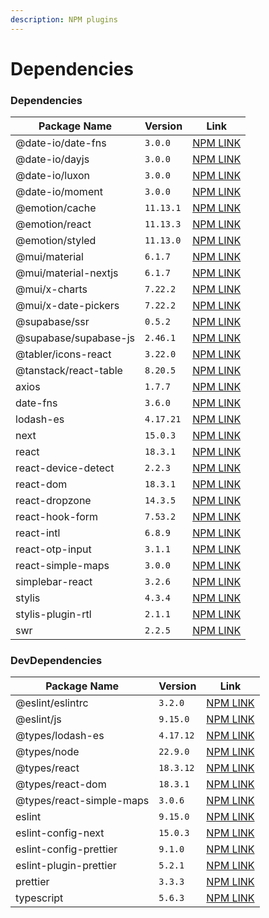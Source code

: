 ```yaml
---
description: NPM plugins
---
```


# Dependencies

### Dependencies

| Package Name          | Version   | Link                                                            |
| --------------------- | --------- | --------------------------------------------------------------- |
| @date-io/date-fns     | `3.0.0`   | [NPM LINK](https://www.npmjs.com/package/@date-io/date-fns)     |
| @date-io/dayjs        | `3.0.0`   | [NPM LINK](https://www.npmjs.com/package/@date-io/dayjs)        |
| @date-io/luxon        | `3.0.0`   | [NPM LINK](https://www.npmjs.com/package/@date-io/luxon)        |
| @date-io/moment       | `3.0.0`   | [NPM LINK](https://www.npmjs.com/package/@date-io/moment)       |
| @emotion/cache        | `11.13.1` | [NPM LINK](https://www.npmjs.com/package/@emotion/cache)        |
| @emotion/react        | `11.13.3` | [NPM LINK](https://www.npmjs.com/package/@emotion/react)        |
| @emotion/styled       | `11.13.0` | [NPM LINK](https://www.npmjs.com/package/@emotion/styled)       |
| @mui/material         | `6.1.7`   | [NPM LINK](https://www.npmjs.com/package/@mui/material)         |
| @mui/material-nextjs  | `6.1.7`   | [NPM LINK](https://www.npmjs.com/package/@mui/material-nextjs)  |
| @mui/x-charts         | `7.22.2`  | [NPM LINK](https://www.npmjs.com/package/@mui/x-charts)         |
| @mui/x-date-pickers   | `7.22.2`  | [NPM LINK](https://www.npmjs.com/package/@mui/x-date-pickers)   |
| @supabase/ssr         | `0.5.2`   | [NPM LINK](https://www.npmjs.com/package/@supabase/ssr)         |
| @supabase/supabase-js | `2.46.1`  | [NPM LINK](https://www.npmjs.com/package/@supabase/supabase-js) |
| @tabler/icons-react   | `3.22.0`  | [NPM LINK](https://www.npmjs.com/package/@tabler/icons-react)   |
| @tanstack/react-table | `8.20.5`  | [NPM LINK](https://www.npmjs.com/package/@tanstack/react-table) |
| axios                 | `1.7.7`   | [NPM LINK](https://www.npmjs.com/package/axios)                 |
| date-fns              | `3.6.0`   | [NPM LINK](https://www.npmjs.com/package/date-fns)              |
| lodash-es             | `4.17.21` | [NPM LINK](https://www.npmjs.com/package/lodash-es)             |
| next                  | `15.0.3`  | [NPM LINK](https://www.npmjs.com/package/next)                  |
| react                 | `18.3.1`  | [NPM LINK](https://www.npmjs.com/package/react)                 |
| react-device-detect   | `2.2.3`   | [NPM LINK](https://www.npmjs.com/package/react-device-detect)   |
| react-dom             | `18.3.1`  | [NPM LINK](https://www.npmjs.com/package/react-dom)             |
| react-dropzone        | `14.3.5`  | [NPM LINK](https://www.npmjs.com/package/react-dropzone)        |
| react-hook-form       | `7.53.2`  | [NPM LINK](https://www.npmjs.com/package/react-hook-form)       |
| react-intl            | `6.8.9`   | [NPM LINK](https://www.npmjs.com/package/react-intl)            |
| react-otp-input       | `3.1.1`   | [NPM LINK](https://www.npmjs.com/package/react-otp-input)       |
| react-simple-maps     | `3.0.0`   | [NPM LINK](https://www.npmjs.com/package/react-simple-maps)     |
| simplebar-react       | `3.2.6`   | [NPM LINK](https://www.npmjs.com/package/simplebar-react)       |
| stylis                | `4.3.4`   | [NPM LINK](https://www.npmjs.com/package/stylis)                |
| stylis-plugin-rtl     | `2.1.1`   | [NPM LINK](https://www.npmjs.com/package/stylis-plugin-rtl)     |
| swr                   | `2.2.5`   | [NPM LINK](https://www.npmjs.com/package/swr)                   |



### DevDependencies

| Package Name             | Version   | Link                                                                     |
| ------------------------ | --------- | ------------------------------------------------------------------------ |
| @eslint/eslintrc         | `3.2.0`   | [NPM LINK](https://www.npmjs.com/package/@eslint/eslintrc)               |
| @eslint/js               | `9.15.0`  | [NPM LINK](https://www.npmjs.com/package/@eslint/js)                     |
| @types/lodash-es         | `4.17.12` | [NPM LINK](https://www.npmjs.com/package/@types/lodash-es)               |
| @types/node              | `22.9.0`  | [NPM LINK](https://www.npmjs.com/package/@types/node)                    |
| @types/react             | `18.3.12` | [NPM LINK](https://www.npmjs.com/package/@types/react)                   |
| @types/react-dom         | `18.3.1`  | [NPM LINK](https://www.npmjs.com/package/@types/react-dom)               |
| @types/react-simple-maps | `3.0.6`   | [NPM LINK](https://www.npmjs.com/package/@types/react-simple-maps)       |
| eslint                   | `9.15.0`  | [NPM LINK](https://www.npmjs.com/package/eslint)                         |
| eslint-config-next       | `15.0.3`  | [NPM LINK](https://www.npmjs.com/package/eslint-config-next)             |
| eslint-config-prettier   | `9.1.0`   | [NPM LINK](https://www.npmjs.com/package/eslint-config-prettier)         |
| eslint-plugin-prettier   | `5.2.1`   | [NPM LINK](https://www.npmjs.com/package/eslint-plugin-prettier/v/4.0.0) |
| prettier                 | `3.3.3`   | [NPM LINK](https://www.npmjs.com/package/prettier)                       |
| typescript               | `5.6.3`   | [NPM LINK](https://www.npmjs.com/package/typescript)                     |
